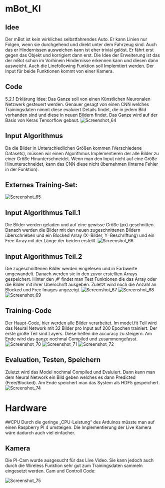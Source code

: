 # mBot_KI

## Idee
Der mBot ist kein wirkliches selbstfahrendes Auto. Er kann Linien nur Folgen,
wenn sie durchgehend und direkt unter dem Fahrzeug sind.
Auch das er Hindernissen ausweichen kann ist eher trivial gelöst.
Er fährt erst gegen das Objekt und korrigiert dann erst. Die Idee der Erweiterung
ist das der mBot schon im Vorhinein Hindernisse erkennen kann
und diesen dann ausweicht. Auch die Linefollowing Funktion
soll Implemtiert werden. Der Input für beide Funktionen kommt von einer Kamera.

## Code
5.2.1 Erklärung Idee:
Das Ganze soll von einen Künstlichen Neuronalen Netzwerk gesteuert werden.
Genauer gesagt von einen CNN welches Trainingsdaten nimmt diese evaluiert Details findet,
die in jedem Bild vorhanden sind und diese in neuen Bildern findet. Das Ganze wird auf der Basis
von Keras Tensorflow gebaut.
![Screenshot_64](https://user-images.githubusercontent.com/71924682/149638247-de375810-bac8-494e-96c2-d392e038d9a5.png)

## Input Algorithmus
Da die Bilder in Unterschiedlichen Größen kommen (Verschiedene Datasets),
müssen wir einen Algorithmus Implementieren der alle Bilder zu einer Größe
Hinunterschneidet. Wenn man den Input nicht auf eine Größe Hinunterschneidet,
kann das CNN diese nicht übernehmen (Interne Fehler in der Funktion). 

## Externes Training-Set:
![Screenshot_65](https://user-images.githubusercontent.com/71924682/149638250-584213ff-eb6c-4956-98df-b415dfdb449d.png)

## Input Algorithmus Teil.1
Die Bilder werden geladen und auf eine gewisse Größe (px) geschnitten.
Danach werden die Bilder mit den neuen zugeschnittenen Bildern überschrieben
und ein Blocked Array (X=Bilder, Y=Beschriftung) und ein Free Array mit der
Länge der beiden erstellt.
![Screenshot_66](https://user-images.githubusercontent.com/71924682/149638253-aa1783de-8260-46d4-ba24-0539f1fd0f11.png)

## Input Algorithmus Teil.2
Die zugeschnittenen Bilder werden eingelesen und in Farbwerte umgewandelt.
Danach werden sie in den zuvor erstellten Arrays gespeichert.
Hinter den ‚#‘ findet man Test Funktionen die das Array oder die Bilder
mit ihrer Überschrift ausgeben.
Zuletzt wird noch die Anzahl an Blocked und Free Images angezeigt.
![Screenshot_67](https://user-images.githubusercontent.com/71924682/149638254-8753b760-a47a-4070-b63a-7bd41ab8c1a1.png)
![Screenshot_68](https://user-images.githubusercontent.com/71924682/149638259-cb0ec1ed-81d8-4afb-95ec-88b9fbf8f0b4.png)
![Screenshot_69](https://user-images.githubusercontent.com/71924682/149638260-7d43f91f-95f8-4c03-9e97-14e88fb56611.png)

## Training-Code
Der Haupt-Code, hier werden alle Bilder verarbeitet.
Im model.fit Teil wird das Neural Network mit 32 Bilder pro Input
auf 200 Epochen trainiert. Der erste große Teil sind Layers.
Diese helfen die accuracy zu steigern. Am Ende wird das ganze nochmal
Compiled und zusammengefasst.
![Screenshot_70](https://user-images.githubusercontent.com/71924682/149638267-0a2688cd-5baa-4d5d-b67e-2168f61dcfab.png)
![Screenshot_71](https://user-images.githubusercontent.com/71924682/149638270-4901f15b-15d7-46cf-be87-5a56c1064cc6.png)
![Screenshot_72](https://user-images.githubusercontent.com/71924682/149638273-4759fd6a-1561-4f07-a6b3-eae1dc0596f8.png)

## Evaluation, Testen, Speichern
Zuletzt wird das Model nochmal Compiled und Evaluiert. Dann kann man dem
Neural Network ein Bild geben welches es dann Predicted (Free/Blocked).
Am Ende speichert man das System als HDF5 gespeichert. 
![Screenshot_74](https://user-images.githubusercontent.com/71924682/149638276-ae15cd99-f23b-43d7-b2b2-dca94fabef1f.png)

# Hardware
##CPU
Durch die geringe „CPU-Leistung“ des Arduinos müsste man auf einen
Raspberry PI 4 umsteigen. Die Implementierung der Live Kamera wäre
dadurch auch viel einfacher.

## Kamera
Die PI-Cam wurde ausgesucht für das Live Video.
Sie kann jedoch auch durch die Wireless Funktion sehr gut
zum Trainingsdaten sammeln eingesetzt werden.
Cam und Controll Code:

![Screenshot_75](https://user-images.githubusercontent.com/71924682/149638279-bad68030-53b3-40f5-87cc-b14e7541c8d3.png)
